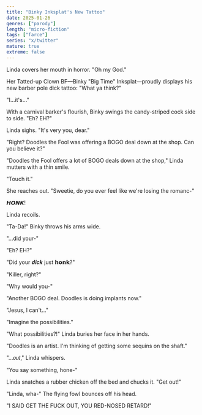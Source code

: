 ```yaml
---
title: "Binky Inksplat's New Tattoo"
date: 2025-01-26
genres: ["parody"]
length: "micro-fiction"
tags: ["farce"]
series: "x/twitter"
mature: true
extreme: false
---
```

Linda covers her mouth in horror. "Oh my God."

Her Tatted-up Clown BF—Binky "Big Time" Inksplat—proudly displays his new barber pole dick tattoo: "What ya think?"

"I...it's..."

With a carnival barker's flourish, Binky swings the candy-striped cock side to side. "Eh? EH?"

Linda sighs. "It's very you, dear."

"Right? Doodles the Fool was offering a BOGO deal down at the shop. Can you believe it?"

"Doodles the Fool offers a lot of BOGO deals down at the shop," Linda mutters with a thin smile.

"Touch it."

She reaches out. "Sweetie, do you ever feel like we're losing the romanc-"

𝙃𝙊𝙉𝙆!

Linda recoils.

"Ta-Da!" Binky throws his arms wide.

"...did your-"

"Eh? EH?"

"Did your 𝒅𝒊𝒄𝒌 just 𝗵𝗼𝗻𝗸?"

"Killer, right?"

"Why would you-"

"Another BOGO deal. Doodles is doing implants now."

"Jesus, I can't..."

"Imagine the possibilities."

"What possibilities?!" Linda buries her face in her hands.

"Doodles is an artist. I'm thinking of getting some sequins on the shaft."

"...𝑜𝑢𝑡," Linda whispers. 

"You say something, hone-"

Linda snatches a rubber chicken off the bed and chucks it. "Get out!"

"Linda, wha-" The flying fowl bounces off his head.

"I SAID GET THE FUCK OUT, YOU RED-NOSED RETARD!"
